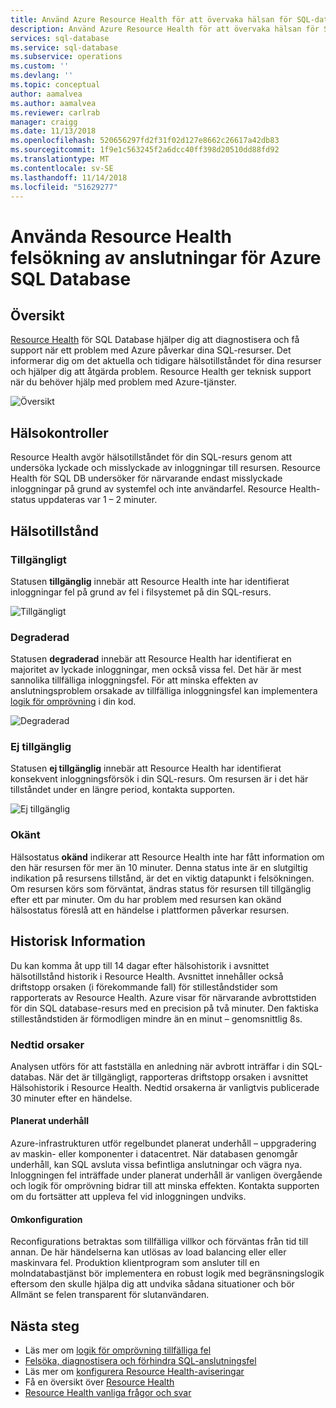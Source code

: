 ```yaml
---
title: Använd Azure Resource Health för att övervaka hälsan för SQL-databas | Microsoft Docs
description: Använd Azure Resource Health för att övervaka hälsan för SQL-databas, hjälper dig att diagnostisera och få support när ett problem med Azure påverkar dina SQL-resurser.
services: sql-database
ms.service: sql-database
ms.subservice: operations
ms.custom: ''
ms.devlang: ''
ms.topic: conceptual
author: aamalvea
ms.author: aamalvea
ms.reviewer: carlrab
manager: craigg
ms.date: 11/13/2018
ms.openlocfilehash: 520656297fd2f31f02d127e8662c26617a42db83
ms.sourcegitcommit: 1f9e1c563245f2a6dcc40ff398d20510dd88fd92
ms.translationtype: MT
ms.contentlocale: sv-SE
ms.lasthandoff: 11/14/2018
ms.locfileid: "51629277"
---
```

# <a name="use-resource-health-to-troubleshoot-connectivity-for-azure-sql-database"></a>Använda Resource Health felsökning av anslutningar för Azure SQL Database

## <a name="overview"></a>Översikt

[Resource Health](../service-health/resource-health-overview.md#getting-started) för SQL Database hjälper dig att diagnostisera och få support när ett problem med Azure påverkar dina SQL-resurser. Det informerar dig om det aktuella och tidigare hälsotillståndet för dina resurser och hjälper dig att åtgärda problem. Resource Health ger teknisk support när du behöver hjälp med problem med Azure-tjänster.

![Översikt](./media/sql-database-resource-health/sql-resource-health-overview.jpg)

## <a name="health-checks"></a>Hälsokontroller

Resource Health avgör hälsotillståndet för din SQL-resurs genom att undersöka lyckade och misslyckade av inloggningar till resursen. Resource Health för SQL DB undersöker för närvarande endast misslyckade inloggningar på grund av systemfel och inte användarfel. Resource Health-status uppdateras var 1 – 2 minuter.

## <a name="health-states"></a>Hälsotillstånd

### <a name="available"></a>Tillgängligt

Statusen **tillgänglig** innebär att Resource Health inte har identifierat inloggningar fel på grund av fel i filsystemet på din SQL-resurs.

![Tillgängligt](./media/sql-database-resource-health/sql-resource-health-available.jpg)

### <a name="degraded"></a>Degraderad

Statusen **degraderad** innebär att Resource Health har identifierat en majoritet av lyckade inloggningar, men också vissa fel. Det här är mest sannolika tillfälliga inloggningsfel. För att minska effekten av anslutningsproblem orsakade av tillfälliga inloggningsfel kan implementera [logik för omprövning](./sql-database-connectivity-issues.md#retry-logic-for-transient-errors) i din kod.

![Degraderad](./media/sql-database-resource-health/sql-resource-health-degraded.jpg)

### <a name="unavailable"></a>Ej tillgänglig

Statusen **ej tillgänglig** innebär att Resource Health har identifierat konsekvent inloggningsförsök i din SQL-resurs. Om resursen är i det här tillståndet under en längre period, kontakta supporten.

![Ej tillgänglig](./media/sql-database-resource-health/sql-resource-health-unavailable.jpg)

### <a name="unknown"></a>Okänt

Hälsostatus **okänd** indikerar att Resource Health inte har fått information om den här resursen för mer än 10 minuter. Denna status inte är en slutgiltig indikation på resursens tillstånd, är det en viktig datapunkt i felsökningen.
Om resursen körs som förväntat, ändras status för resursen till tillgänglig efter ett par minuter.
Om du har problem med resursen kan okänd hälsostatus föreslå att en händelse i plattformen påverkar resursen.

## <a name="historical-information"></a>Historisk Information

Du kan komma åt upp till 14 dagar efter hälsohistorik i avsnittet hälsotillstånd historik i Resource Health. Avsnittet innehåller också driftstopp orsaken (i förekommande fall) för stilleståndstider som rapporterats av Resource Health. Azure visar för närvarande avbrottstiden för din SQL database-resurs med en precision på två minuter. Den faktiska stilleståndstiden är förmodligen mindre än en minut – genomsnittlig 8s.

### <a name="downtime-reasons"></a>Nedtid orsaker

Analysen utförs för att fastställa en anledning när avbrott inträffar i din SQL-databas. När det är tillgängligt, rapporteras driftstopp orsaken i avsnittet Hälsohistorik i Resource Health. Nedtid orsakerna är vanligtvis publicerade 30 minuter efter en händelse.

#### <a name="planned-maintenance"></a>Planerat underhåll

Azure-infrastrukturen utför regelbundet planerat underhåll – uppgradering av maskin- eller komponenter i datacentret. När databasen genomgår underhåll, kan SQL avsluta vissa befintliga anslutningar och vägra nya. Inloggningen fel inträffade under planerat underhåll är vanligen övergående och logik för omprövning bidrar till att minska effekten. Kontakta supporten om du fortsätter att uppleva fel vid inloggningen undviks.

#### <a name="reconfiguration"></a>Omkonfiguration

Reconfigurations betraktas som tillfälliga villkor och förväntas från tid till annan. De här händelserna kan utlösas av load balancing eller eller maskinvara fel. Produktion klientprogram som ansluter till en molndatabastjänst bör implementera en robust logik med begränsningslogik eftersom den skulle hjälpa dig att undvika sådana situationer och bör Allmänt se felen transparent för slutanvändaren.

## <a name="next-steps"></a>Nästa steg

- Läs mer om [logik för omprövning tillfälliga fel](./sql-database-connectivity-issues.md#retry-logic-for-transient-errors)
- [Felsöka, diagnostisera och förhindra SQL-anslutningsfel](./sql-database-connectivity-issues.md)
- Läs mer om [konfigurera Resource Health-aviseringar](/articles/service-health/resource-health-alert-arm-template-guide.md)
- Få en översikt över [Resource Health](/articles/service-health/resource-health-overview.md)
- [Resource Health vanliga frågor och svar](/articles/service-health/resource-health-faq.md)
